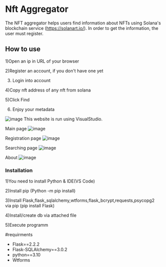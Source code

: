 # Nft Aggregator

The NFT aggregator helps users find information about NFTs using Solana's blockchain service (https://solanart.io/). In order to get the information, the user must register.

## How to use
1)Open an ip in URL of your browser

2)Register an account, if you don't have one yet

3) Login into account

4)Copy nft address of any nft from solana

5)Click Find

6) Enjoy your metadata

![image](https://user-images.githubusercontent.com/97554402/199928696-d2ba6430-3816-495c-b3df-400870448e85.png)
This website is run using VisualStudio.

Main page
![image](https://user-images.githubusercontent.com/97554402/199933313-45517cff-038e-40f3-8bde-0c118c5d79df.png)
 
Registration page
![image](https://user-images.githubusercontent.com/97554402/199933466-1b95b347-fc06-4f5c-ab9e-508a9674513b.png)

Searching page
![image](https://user-images.githubusercontent.com/97554402/199933597-e0e99f69-a015-45ac-a6dc-ab9562843263.png)

About 
![image](https://user-images.githubusercontent.com/97554402/199933673-e98afc26-a080-4053-a34c-25b96c80f7f7.png)

### Installation

1)You need to install Python & IDE(VS Code)

2)Install pip (Python -m pip install)

3)Install Flask,flask_sqlalchemy,wtforms,flask_bcrypt,requests,psycopg2 via pip (pip install Flask)

4)Install/create db via attached file

5)Execute programm

#requirments
* Flask==2.2.2
* Flask-SQLAlchemy==3.0.2
* python==3.10
* Wtforms

